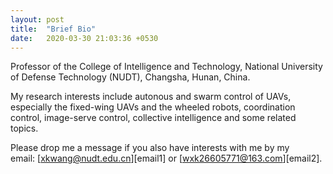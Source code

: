 ```yaml
---
layout: post
title:  "Brief Bio"
date:   2020-03-30 21:03:36 +0530
---
```


Professor of the College of Intelligence and Technology, National University of Defense Technology (NUDT), Changsha, Hunan, China.

My research interests include autonous and swarm control of UAVs, especially the fixed-wing UAVs and the wheeled robots, coordination control, image-serve control, collective intelligence and some related topics. 

Please drop me a message if you also have interests with me by my email: [xkwang@nudt.edu.cn][email1] or [wxk26605771@163.com][email2].